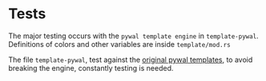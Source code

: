 # Tests

The major testing occurs with the `pywal template engine` in `template-pywal`.
Definitions of colors and other variables are inside `template/mod.rs`


The file `template-pywal`, test against the [original pywal templates](https://github.com/dylanaraps/pywal/tree/master/pywal/templates),
to avoid breaking the engine, constantly testing is needed.
